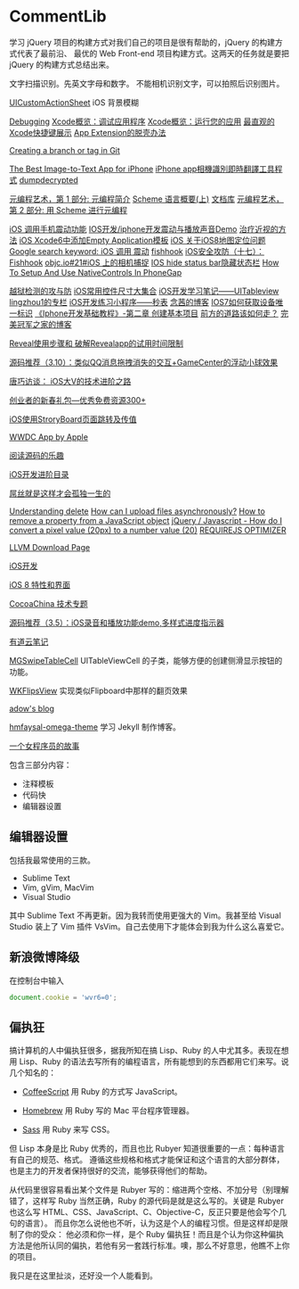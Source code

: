 CommentLib
==========

学习 jQuery 项目的构建方式对我们自己的项目是很有帮助的，jQuery 的构建方式代表了最前沿、
最优的 Web Front-end 项目构建方式。这两天的任务就是要把 jQuery 的构建方式总结出来。

文字扫描识别。先英文字母和数字。
不能相机识别文字，可以拍照后识别图片。

[UICustomActionSheet](https://github.com/pchernovolenko/UICustomActionSheet)
iOS 背景模糊

[Debugging](https://developer.apple.com/support/technical/debugging/)
[Xcode概览：调试应用程序](http://www.cocoachina.com/ios/20141128/10358.html)
[Xcode概览：运行您的应用](http://www.cocoachina.com/ios/20141212/10600.html)
[最直观的Xcode快捷键展示](http://www.cocoachina.com/ios/20141217/10671.html)
[App Extension的脱壳办法](http://www.cocoachina.com/ios/20150312/11310.html)

[Creating a branch or tag in Git](https://www.drupal.org/node/1066342)

[The Best Image-to-Text App for iPhone](http://lifehacker.com/5829568/the-best-image-to-text-app-for-iphone)
[iPhone app相機識別即時翻譯工具程式](http://www.waalii.com/home/wfree/201307/20130711-04-scandic-si-gen-pai-zhao-fan)
[dumpdecrypted](https://github.com/stefanesser/dumpdecrypted)

[元编程艺术，第 1 部分: 元编程简介](http://www.ibm.com/developerworks/cn/linux/l-metaprog1.html)
[Scheme 语言概要(上)](http://www.ibm.com/developerworks/cn/linux/l-schm/index1.html)
[文档库](http://www.ibm.com/developerworks/cn/views/linux/libraryview.jsp?sort_by=&show_abstract=true&show_all=&search_flag=&contentarea_by=%E6%89%80%E6%9C%89%E4%B8%93%E5%8C%BA&search_by=Scheme&product_by=-1&topic_by=-1&type_by=%E6%89%80%E6%9C%89%E7%B1%BB%E5%88%AB&ibm-search=%E6%90%9C%E7%B4%A2)
[元编程艺术，第 2 部分: 用 Scheme 进行元编程](http://www.ibm.com/developerworks/cn/linux/l-metaprog2.html)

[iOS 调用手机震动功能](http://blog.sina.com.cn/s/blog_8be86ad30102v1qa.html)
[IOS开发/iphone开发震动与播放声音Demo](http://blog.sina.com.cn/s/blog_68661bd80101d2bj.html)
[治疗近视的方法](http://blog.sina.com.cn/s/blog_8be86ad30100xhtr.html)
[iOS Xcode6中添加Empty Application模板](http://blog.sina.com.cn/s/blog_8be86ad30102v1w2.html)
[iOS 关于iOS8地图定位问题](http://blog.sina.com.cn/s/blog_8be86ad30102v1r0.html)
[Google search keyword: iOS 调用 震动](https://search.disconnect.me/searchTerms/serp?search=9db866a4-3f90-4d48-ad21-afdb3b2ec060)
[fishhook](https://github.com/facebook/fishhook)
[iOS安全攻防（十七）：Fishhook](http://blog.csdn.net/yiyaaixuexi/article/details/19094765)
[objc.io#21#iOS 上的相机捕捉](http://www.cocoachina.com/ios/20150311/11296.html)
[IOS hide status bar隐藏状态栏](http://blog.csdn.net/hamasn/article/details/17446915)
[How To Setup And Use NativeControls In PhoneGap](http://nathancampos.me/post/23831039066/how-to-setup-and-use-nativecontrols-in-phonegap)

[越狱检测的攻与防](http://blog.csdn.net/yiyaaixuexi/article/details/20286929)
[iOS常用控件尺寸大集合](http://blog.csdn.net/yiyaaixuexi/article/details/7787456)
[iOS开发学习笔记——UITableview](http://blog.csdn.net/yiyaaixuexi/article/details/7357923)
[lingzhou1的专栏](http://blog.csdn.net/lingzhou1)
[iOS开发练习小程序——秒表](http://blog.csdn.net/yiyaaixuexi/article/details/7365493)
[念茜的博客](http://blog.csdn.net/yiyaaixuexi/article/month/2012/03)
[IOS7如何获取设备唯一标识](http://www.cnblogs.com/max5945/archive/2013/06/24/3152292.html)
[《Iphone开发基础教程》-第二章 创建基本项目](http://blog.sina.com.cn/s/blog_60b45f230100dny0.html)
[前方的道路该如何走？](http://blog.sina.com.cn/s/blog_60b45f230100e98s.html)
[完美冠军之家的博客](http://blog.sina.com.cn/s/articlelist_1622433571_0_5.html)

[Reveal使用步骤和 破解Revealapp的试用时间限制](http://blog.csdn.net/sunyazhou13/article/details/21698425)

[源码推荐（3.10）：类似QQ消息拖拽消失的交互+GameCenter的浮动小球效果](http://www.cocoachina.com/ios/20150310/11282.html)

[唐巧访谈： iOS大V的技术进阶之路](http://www.cocoachina.com/programmer/20150115/10930.html)

[创业者的新春礼包—优秀免费资源300+](http://www.cocoachina.com/programmer/20150225/11181.html)

[iOS使用StroryBoard页面跳转及传值](http://www.cocoachina.com/ios/20141124/10301.html)

[WWDC App by Apple](https://itunes.apple.com/us/app/wwdc/id640199958?ls=1&mt=8)

[阅读源码的乐趣](http://www.cocoachina.com/programmer/20141218/10683.html)

[iOS开发进阶目录](https://github.com/tangqiaoboy/iOS-Pro/blob/master/TableOfContents.md)

[屌丝就是这样才会孤独一生的](http://www.miaopai.com/show/x7JzplCHuLeX7lz-EpP4aw__.htm)

[Understanding delete](http://perfectionkills.com/understanding-delete/)
[How can I upload files asynchronously?](http://stackoverflow.com/questions/166221/how-can-i-upload-files-asynchronously)
[How to remove a property from a JavaScript object](http://stackoverflow.com/questions/208105/how-to-remove-a-property-from-a-javascript-object)
[jQuery / Javascript - How do I convert a pixel value (20px) to a number value (20)](http://stackoverflow.com/questions/3024084/jquery-javascript-how-do-i-convert-a-pixel-value-20px-to-a-number-value-2)
[REQUIREJS OPTIMIZER](http://requirejs.org/docs/optimization.html)

[LLVM Download Page](http://llvm.org/releases/download.html)

[iOS开发](http://www.cocoachina.com/ios/)

[iOS 8 特性和界面](http://www.cocoachina.com/special/ios8/)

[CocoaChina 技术专题](http://www.cocoachina.com/special/)

[源码推荐（3.5）：iOS录音和播放功能demo,多样式进度指示器](http://www.cocoachina.com/ios/20150305/11223.html)

[有道云笔记](http://note.youdao.com/download.html#mac)

[MGSwipeTableCell](https://github.com/MortimerGoro/MGSwipeTableCell)
UITableViewCell 的子类，能够方便的创建侧滑显示按钮的功能。

[WKFlipsView](https://github.com/adow/WKFlipsView)
实现类似Flipboard中那样的翻页效果

[adow's blog](http://codingnext.com/)

[hmfaysal-omega-theme](https://github.com/hmfaysal/hmfaysal-omega-theme/blob/gh-pages/_layouts/post.html)
学习 Jekyll 制作博客。

[一个女程序员的故事](http://www.wxzzz.com/1322.html)

包含三部分内容：
- 注释模板
- 代码快
- 编辑器设置

编辑器设置
----------

包括我最常使用的三款。

- Sublime Text
- Vim, gVim, MacVim
- Visual Studio

其中 Sublime Text 不再更新。因为我转而使用更强大的 Vim。我甚至给 Visual Studio
装上了 Vim 插件 VsVim。自己去使用下才能体会到我为什么这么喜爱它。

新浪微博降级
-----------

在控制台中输入

```JavaScript
document.cookie = 'wvr6=0';
```

偏执狂
-----

搞计算机的人中偏执狂很多，据我所知在搞 Lisp、Ruby 的人中尤其多。表现在想用 Lisp、Ruby 
的语法去写所有的编程语言，所有能想到的东西都用它们来写。说几个知名的：

* [CoffeeScript](https://github.com/jashkenas/coffeescript)
  用 Ruby 的方式写 JavaScript。

* [Homebrew](https://github.com/Homebrew/homebrew)
  用 Ruby 写的 Mac 平台程序管理器。

* [Sass](https://github.com/sass/sass)
  用 Ruby 来写 CSS。

但 Lisp 本身是比 Ruby 优秀的，而且也比 Rubyer 知道很重要的一点：每种语言有自己的规范、格式。
遵循这些规格和格式才能保证和这个语言的大部分群体，也是主力的开发者保持很好的交流，能够获得他们的帮助。

从代码里很容易看出某个文件是 Rubyer 写的：缩进两个空格、不加分号（别理解错了，这样写 Ruby 
当然正确，Ruby 的源代码是就是这么写的。关键是 Rubyer 也这么写 HTML、CSS、JavaScript、C、Objective-C，反正只要是他会写个几句的语言）。
而且你怎么说他也不听，认为这是个人的编程习惯。但是这样却是限制了你的受众：
他必须和你一样，是个 Ruby 偏执狂！而且是个认为你这种偏执方法是他所认同的偏执，若他有另一套践行标准。噢，那么不好意思，他瞧不上你的项目。

我只是在这里扯淡，还好没一个人能看到。
